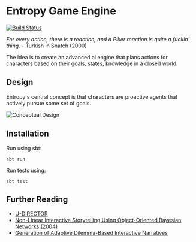 # Entropy Game Engine
[![Build Status](https://travis-ci.org/ErikGartner/entropy-game-engine.svg?branch=master)](https://travis-ci.org/ErikGartner/entropy-game-engine)

*For every action, there is a reaction, and a Piker reaction is quite a fuckin' thing.* - Turkish in Snatch (2000)

The idea is to create an advanced ai engine that plans actions for characters
based on their goals, states, knowledge in a closed world.

## Design
Entropy's central concept is that characters are proactive agents that actively pursue some set of goals.

![Conceptual Design](https://docs.google.com/drawings/d/13o-5cGC5wXaMtvw2RXh2hH4BqHASez4oiPGbMfWZon0/pub?w=1815&amp;h=1057)

## Installation

Run using sbt:
```
sbt run
```

Run tests using:
```
sbt test
```

## Further Reading

- [U-DIRECTOR](http://dl.acm.org/citation.cfm?id=1160808)
- [Non-Linear Interactive Storytelling Using Object-Oriented Bayesian Networks (2004)](http://citeseerx.ist.psu.edu/viewdoc/summary?doi=10.1.1.552.7311)
- [Generation of Adaptive Dilemma-Based
Interactive Narratives](http://ieeexplore.ieee.org/document/5345846/?reload=true)
